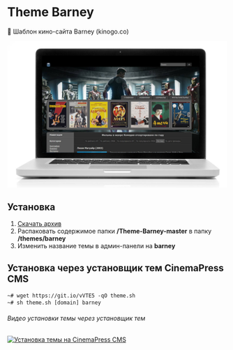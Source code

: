 # Theme Barney
:art: Шаблон кино-сайта Barney (kinogo.co)

![Шаблон кино-сайта Barney (kinogo.co)](https://raw.githubusercontent.com/CinemaPress/Theme-Barney/master/screenshot.jpg "Шаблон кино-сайта Barney (kinogo.cc)")

## Установка
1. [Скачать архив](https://github.com/CinemaPress/Theme-Barney/archive/master.zip)
2. Распаковать содержимое папки **/Theme-Barney-master** в папку **/themes/barney**
3. Изменить название темы в админ-панели на **barney**

## Установка через установщик тем CinemaPress CMS
```
~# wget https://git.io/vVTE5 -qO theme.sh
~# sh theme.sh [domain] barney
```
###### Видео установки темы через установщик тем

<a href="https://www.youtube.com/watch?v=ZZQ-UUscx2Y" target="_blank"><img src="https://cinemapress.org/images/admin/theme_player.png" width="600" alt="Установка темы на CinemaPress CMS"/></a>
